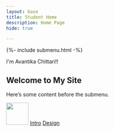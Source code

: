 ```yaml
---
layout: base
title: Student Home 
description: Home Page
hide: true

---
```


{%- include submenu.html -%}

I'm Avantika Chittari!!
## Welcome to My Site

Here’s some content before the submenu.

<!-- Begin submenu -->
<div class="submenu">
    <td><img src="{{site.baseurl}}/images/logo.png" height="60" title="Submenu Navigation with direct code" alt=""></td>
        <td><a href="{{site.baseurl}}/nav/intro/intro">Intro</a></td>
        <td><a href="{{site.baseurl}}/nav/design/design">Design</a></td>
</div>
<!-- End submenu -->



    